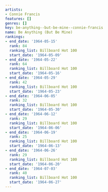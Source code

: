 ```yaml
---
artists:
- Connie Francis
features: []
genres: []
key: be-anything--but-be-mine--connie-francis
name: Be Anything (But Be Mine)
rankings:
- end_date: '1964-05-15'
  rank: 84
  ranking_list: Billboard Hot 100
  start_date: '1964-05-09'
- end_date: '1964-05-22'
  rank: 64
  ranking_list: Billboard Hot 100
  start_date: '1964-05-16'
- end_date: '1964-05-29'
  rank: 42
  ranking_list: Billboard Hot 100
  start_date: '1964-05-23'
- end_date: '1964-06-05'
  rank: 32
  ranking_list: Billboard Hot 100
  start_date: '1964-05-30'
- end_date: '1964-06-12'
  rank: 29
  ranking_list: Billboard Hot 100
  start_date: '1964-06-06'
- end_date: '1964-06-19'
  rank: 25
  ranking_list: Billboard Hot 100
  start_date: '1964-06-13'
- end_date: '1964-06-26'
  rank: 29
  ranking_list: Billboard Hot 100
  start_date: '1964-06-20'
- end_date: '1964-07-03'
  rank: 40
  ranking_list: Billboard Hot 100
  start_date: '1964-06-27'
---
```


